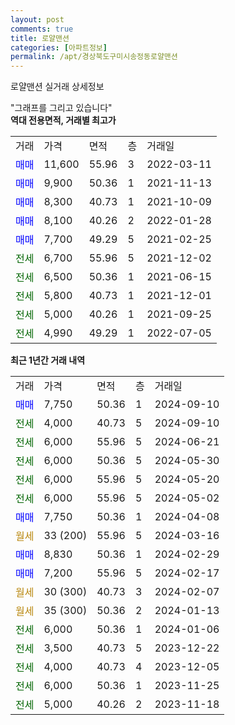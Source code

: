 ```yaml
---
layout: post
comments: true
title: 로얄맨션
categories: [아파트정보]
permalink: /apt/경상북도구미시송정동로얄맨션
---
```


로얄맨션 실거래 상세정보

<script type="text/javascript">
  google.charts.load('current', {'packages':['line', 'corechart']});
  google.charts.setOnLoadCallback(drawChart);

  function drawChart() {
    var data = new google.visualization.DataTable();
    data.addColumn('date', '거래일');
    data.addColumn('number', "매매");
    data.addColumn('number', "전세");
    data.addColumn('number', "전매");

    data.addRows([[new Date(Date.parse("2024-09-10")), 7750, null, null], [new Date(Date.parse("2024-09-10")), null, 4000, null], [new Date(Date.parse("2024-06-21")), null, 6000, null], [new Date(Date.parse("2024-05-30")), null, 6000, null], [new Date(Date.parse("2024-05-20")), null, 6000, null], [new Date(Date.parse("2024-05-02")), null, 6000, null], [new Date(Date.parse("2024-04-08")), 7750, null, null], [new Date(Date.parse("2024-03-16")), null, null, null], [new Date(Date.parse("2024-02-29")), 8830, null, null], [new Date(Date.parse("2024-02-17")), 7200, null, null], [new Date(Date.parse("2024-02-07")), null, null, null], [new Date(Date.parse("2024-01-13")), null, null, null], [new Date(Date.parse("2024-01-06")), null, 6000, null], [new Date(Date.parse("2023-12-22")), null, 3500, null], [new Date(Date.parse("2023-12-05")), null, 4000, null], [new Date(Date.parse("2023-11-25")), null, 6000, null], [new Date(Date.parse("2023-11-18")), null, 5000, null]]);

    var options = {
      hAxis: {
        format: 'yyyy/MM/dd'
      },    
      lineWidth: 0,
      pointsVisible: true,    
      title: '최근 1년간 유형별 실거래가 분포',
      legend: { position: 'bottom' }
    };

    var formatter = new google.visualization.NumberFormat({pattern:'###,###'} );
    formatter.format(data, 1);
    formatter.format(data, 2);
    
    setTimeout(function() {
        var chart = new google.visualization.LineChart(document.getElementById('columnchart_material'));
        chart.draw(data, (options));
        document.getElementById('loading').style.display = 'none';
    }, 200);
  }
</script>


<div id="loading" style="z-index:20; display: block; margin-left: 0px">"그래프를 그리고 있습니다"</div>
<div id="columnchart_material" style="width: 95%; margin-left: 0px; display: block"></div>
<!-- contents start -->
<b>역대 전용면적, 거래별 최고가</b>
<table class="sortable">
    <tr>
      <td>거래</td>
      <td>가격</td>
      <td>면적</td>
      <td>층</td>
      <td>거래일</td>
    </tr>
        <tr>
          <td><a style="color: blue">매매</a></td>
          <td>11,600</td>
          <td>55.96</td>
          <td>3</td>
          <td>2022-03-11</td>
        </tr>            <tr>
          <td><a style="color: blue">매매</a></td>
          <td>9,900</td>
          <td>50.36</td>
          <td>1</td>
          <td>2021-11-13</td>
        </tr>            <tr>
          <td><a style="color: blue">매매</a></td>
          <td>8,300</td>
          <td>40.73</td>
          <td>1</td>
          <td>2021-10-09</td>
        </tr>            <tr>
          <td><a style="color: blue">매매</a></td>
          <td>8,100</td>
          <td>40.26</td>
          <td>2</td>
          <td>2022-01-28</td>
        </tr>            <tr>
          <td><a style="color: blue">매매</a></td>
          <td>7,700</td>
          <td>49.29</td>
          <td>5</td>
          <td>2021-02-25</td>
        </tr>        
        <tr>
              <td><a style="color: darkgreen">전세</a></td>
              <td>6,700</td>
              <td>55.96</td>
              <td>5</td>
              <td>2021-12-02</td>
            </tr>            <tr>
              <td><a style="color: darkgreen">전세</a></td>
              <td>6,500</td>
              <td>50.36</td>
              <td>1</td>
              <td>2021-06-15</td>
            </tr>            <tr>
              <td><a style="color: darkgreen">전세</a></td>
              <td>5,800</td>
              <td>40.73</td>
              <td>1</td>
              <td>2021-12-01</td>
            </tr>            <tr>
              <td><a style="color: darkgreen">전세</a></td>
              <td>5,000</td>
              <td>40.26</td>
              <td>1</td>
              <td>2021-09-25</td>
            </tr>            <tr>
              <td><a style="color: darkgreen">전세</a></td>
              <td>4,990</td>
              <td>49.29</td>
              <td>1</td>
              <td>2022-07-05</td>
            </tr>        
    
</table>

<b>최근 1년간 거래 내역</b>

<table class="sortable">
    <tr>
      <td>거래</td>
      <td>가격</td>
      <td>면적</td>
      <td>층</td>
      <td>거래일</td>
    </tr>
    <tr>
      <td><a style="color: blue">매매</a></td>
      <td>7,750</td>
      <td>50.36</td>
      <td>1</td>
      <td>2024-09-10</td>
    </tr>          <tr>
      <td><a style="color: darkgreen">전세</a></td>
      <td>4,000</td>
      <td>40.73</td>
      <td>5</td>
      <td>2024-09-10</td>
    </tr>          <tr>
      <td><a style="color: darkgreen">전세</a></td>
      <td>6,000</td>
      <td>55.96</td>
      <td>5</td>
      <td>2024-06-21</td>
    </tr>          <tr>
      <td><a style="color: darkgreen">전세</a></td>
      <td>6,000</td>
      <td>50.36</td>
      <td>5</td>
      <td>2024-05-30</td>
    </tr>          <tr>
      <td><a style="color: darkgreen">전세</a></td>
      <td>6,000</td>
      <td>55.96</td>
      <td>5</td>
      <td>2024-05-20</td>
    </tr>          <tr>
      <td><a style="color: darkgreen">전세</a></td>
      <td>6,000</td>
      <td>55.96</td>
      <td>5</td>
      <td>2024-05-02</td>
    </tr>          <tr>
      <td><a style="color: blue">매매</a></td>
      <td>7,750</td>
      <td>50.36</td>
      <td>1</td>
      <td>2024-04-08</td>
    </tr>          <tr>
      <td><a style="color: darkgoldenrod">월세</a></td>
      <td>33 (200)</td>
      <td>55.96</td>
      <td>5</td>
      <td>2024-03-16</td>
    </tr>          <tr>
      <td><a style="color: blue">매매</a></td>
      <td>8,830</td>
      <td>50.36</td>
      <td>1</td>
      <td>2024-02-29</td>
    </tr>          <tr>
      <td><a style="color: blue">매매</a></td>
      <td>7,200</td>
      <td>55.96</td>
      <td>5</td>
      <td>2024-02-17</td>
    </tr>          <tr>
      <td><a style="color: darkgoldenrod">월세</a></td>
      <td>30 (300)</td>
      <td>40.73</td>
      <td>3</td>
      <td>2024-02-07</td>
    </tr>          <tr>
      <td><a style="color: darkgoldenrod">월세</a></td>
      <td>35 (300)</td>
      <td>50.36</td>
      <td>2</td>
      <td>2024-01-13</td>
    </tr>          <tr>
      <td><a style="color: darkgreen">전세</a></td>
      <td>6,000</td>
      <td>50.36</td>
      <td>1</td>
      <td>2024-01-06</td>
    </tr>          <tr>
      <td><a style="color: darkgreen">전세</a></td>
      <td>3,500</td>
      <td>40.73</td>
      <td>5</td>
      <td>2023-12-22</td>
    </tr>          <tr>
      <td><a style="color: darkgreen">전세</a></td>
      <td>4,000</td>
      <td>40.73</td>
      <td>4</td>
      <td>2023-12-05</td>
    </tr>          <tr>
      <td><a style="color: darkgreen">전세</a></td>
      <td>6,000</td>
      <td>50.36</td>
      <td>1</td>
      <td>2023-11-25</td>
    </tr>          <tr>
      <td><a style="color: darkgreen">전세</a></td>
      <td>5,000</td>
      <td>40.26</td>
      <td>2</td>
      <td>2023-11-18</td>
    </tr>      </table>
<!-- contents end -->    

